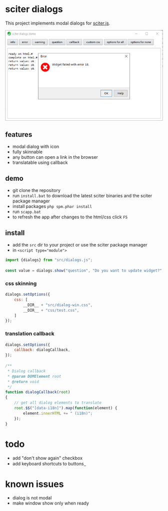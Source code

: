 # sciter dialogs

This project implements modal dialogs for [sciter.js](https://sciter.com/).

![sciter dialogs screenshot](screenshot.png)

## features

- modal dialog with icon
- fully skinnable
- any button can open a link in the browser
- translatable using callback

## demo

- git clone the repository
- run `install.bat` to download the latest sciter binaries and the sciter package manager
- install packages `php spm.phar install`
- run `scapp.bat`
- to refresh the app after changes to the html/css click `F5`

## install

- add the `src` dir to your project or use the sciter package manager
- in `<script type="module">`

```js
import {dialogs} from "src/dialogs.js";

const value = dialogs.show("question", "Do you want to update widget?", "yes no cancel");
```

### css skinning

```js
dialogs.setOptions({
    css: [
        __DIR__ + "src/dialog-win.css",
        __DIR__ + "css/test.css",
    ]
});
```

### translation callback

```js
dialogs.setOptions({
    callback: dialogCallback,
});

/**
 * Dialog callback
 * @param DOMElement root
 * @return void
 */
function dialogCallback(root)
{
    // get all dialog elements to translate
    root.$$("[data-i18n]").map(function(element) {
        element.innerHTML += " (i18n)";
    });
}
```

# todo

- add "don't show again" checkbox
- add keyboard shortcuts to buttons &#818;

# known issues

- dialog is not modal
- make window show only when ready
